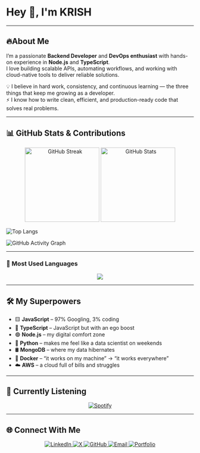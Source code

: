 # Hey 👋, I'm KRISH  

---

## 🔥About Me
I’m a passionate **Backend Developer** and **DevOps enthusiast** with hands-on experience in **Node.js** and **TypeScript**.  
I love building scalable APIs, automating workflows, and working with cloud-native tools to deliver reliable solutions.  

💡 I believe in hard work, consistency, and continuous learning — the three things that keep me growing as a developer.  
⚡ I know how to write clean, efficient, and production-ready code that solves real problems.  

  

---

## 📊 GitHub Stats & Contributions

<p align="center">
  <img src="https://streak-stats.demolab.com?user=yourusername&theme=radical&border_radius=10" alt="GitHub Streak" height="200"/>
  <img src="https://github-readme-stats.vercel.app/api?username=yourusername&show_icons=true&theme=radical&border_radius=10" alt="GitHub Stats" height="200"/>
</p>  

![Top Langs](https://github-readme-stats.vercel.app/api/top-langs/?username=yourusername&layout=compact&theme=radical&border_radius=10)  

![GitHub Activity Graph](https://github-readme-activity-graph.vercel.app/graph?username=yourusername&theme=radical)  

---

### 🚀 Most Used Languages  
<p align="center">
  <img src="https://github-readme-stats.vercel.app/api/top-langs/?username=YourKrishhh69&layout=donut&theme=tokyonight" />
</p>

---

## 🛠️ My Superpowers  
- 🟨 **JavaScript** – 97% Googling, 3% coding  
- 🔷 **TypeScript** – JavaScript but with an ego boost  
- 🟢 **Node.js** – my digital comfort zone  
- 🐍 **Python** – makes me feel like a data scientist on weekends  
- 🛢️ **MongoDB** – where my data hibernates  
- 🐳 **Docker** – “it works on my machine” → “it works everywhere”  
- ☁️ **AWS** – a cloud full of bills and struggles  

---

## 🎵 Currently Listening  
<p align="center">
  <a href="https://open.spotify.com/login" target="_blank">
    <img src="https://img.shields.io/badge/Spotify-1ED760?style=for-the-badge&logo=spotify&logoColor=white" alt="Spotify"/>
  </a>
</p>

---

## 🌐 Connect With Me  
<p align="center">
  <a href="https://www.linkedin.com/in/krish-shah-b70b0537a/" target="_blank">
    <img src="https://img.shields.io/badge/LinkedIn-%230077B5.svg?&style=for-the-badge&logo=linkedin&logoColor=white" alt="LinkedIn"/>
  </a>
  <a href="https://x.com/Krishshah200622" target="_blank">
    <img src="https://img.shields.io/badge/X-%23000000.svg?&style=for-the-badge&logo=x&logoColor=white" alt="X"/>
  </a>
  <a href="https://github.com/Krishshah200622" target="_blank">
    <img src="https://img.shields.io/badge/GitHub-%23181717.svg?&style=for-the-badge&logo=github&logoColor=white" alt="GitHub"/>
  </a>
  <a href="mailto:krishshah200622@gmail.com" target="_blank">
    <img src="https://img.shields.io/badge/Email-D14836?style=for-the-badge&logo=gmail&logoColor=white" alt="Email"/>
  </a>
  <a href="https://krishhh.vercel.app/" target="_blank">
    <img src="https://img.shields.io/badge/Portfolio-%23121011.svg?&style=for-the-badge&logo=firefox&logoColor=white" alt="Portfolio"/>
  </a>
</p>
